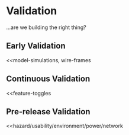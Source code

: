 # Validation

...are we building the right thing?

## Early Validation

<<model-simulations, wire-frames

## Continuous Validation

<<feature-toggles

## Pre-release Validation

<<hazard/usability/environment/power/network

